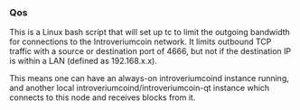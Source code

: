 ### Qos ###

This is a Linux bash script that will set up tc to limit the outgoing bandwidth for connections to the Introveriumcoin network. It limits outbound TCP traffic with a source or destination port of 4666, but not if the destination IP is within a LAN (defined as 192.168.x.x).

This means one can have an always-on introveriumcoind instance running, and another local introveriumcoind/introveriumcoin-qt instance which connects to this node and receives blocks from it.
